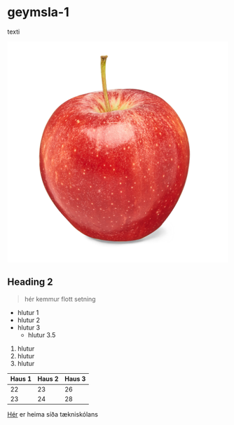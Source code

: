 # geymsla-1
texti


![Epli](epli.jpeg)

## Heading 2

> hér kemmur flott setning

- hlutur 1
- hlutur 2 
- hlutur 3
    - hlutur 3.5

1. hlutur
1. hlutur
1. hlutur

Haus 1 | Haus 2 | Haus 3
---| ---| ---
22 | 23 | 26 
23 | 24 | 28 

[Hér](https://tskoli.is/) er heima síða tækniskólans

